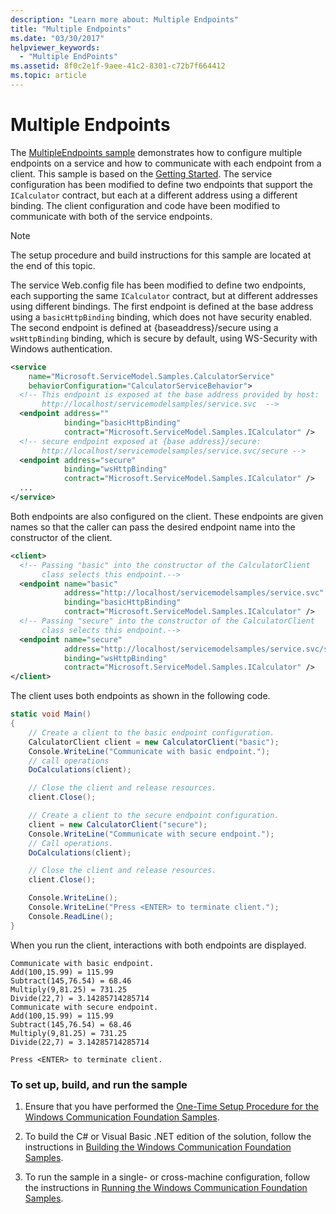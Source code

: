 ```yaml
---
description: "Learn more about: Multiple Endpoints"
title: "Multiple Endpoints"
ms.date: "03/30/2017"
helpviewer_keywords:
  - "Multiple EndPoints"
ms.assetid: 8f0c2e1f-9aee-41c2-8301-c72b7f664412
ms.topic: article
---
```

# Multiple Endpoints

The [MultipleEndpoints sample](https://github.com/dotnet/samples/tree/main/framework/wcf) demonstrates how to configure multiple endpoints on a service and how to communicate with each endpoint from a client. This sample is based on the [Getting Started](getting-started-sample.md). The service configuration has been modified to define two endpoints that support the `ICalculator` contract, but each at a different address using a different binding. The client configuration and code have been modified to communicate with both of the service endpoints.

> [!NOTE]
> The setup procedure and build instructions for this sample are located at the end of this topic.

The service Web.config file has been modified to define two endpoints, each supporting the same `ICalculator` contract, but at different addresses using different bindings. The first endpoint is defined at the base address using a `basicHttpBinding` binding, which does not have security enabled. The second endpoint is defined at {baseaddress}/secure using a `wsHttpBinding` binding, which is secure by default, using WS-Security with Windows authentication.

```xml
<service
    name="Microsoft.ServiceModel.Samples.CalculatorService"
    behaviorConfiguration="CalculatorServiceBehavior">
  <!-- This endpoint is exposed at the base address provided by host:
       http://localhost/servicemodelsamples/service.svc  -->
  <endpoint address=""
            binding="basicHttpBinding"
            contract="Microsoft.ServiceModel.Samples.ICalculator" />
  <!-- secure endpoint exposed at {base address}/secure:
       http://localhost/servicemodelsamples/service.svc/secure -->
  <endpoint address="secure"
            binding="wsHttpBinding"
            contract="Microsoft.ServiceModel.Samples.ICalculator" />
  ...
</service>
```

Both endpoints are also configured on the client. These endpoints are given names so that the caller can pass the desired endpoint name into the constructor of the client.

```xml
<client>
  <!-- Passing "basic" into the constructor of the CalculatorClient
       class selects this endpoint.-->
  <endpoint name="basic"
            address="http://localhost/servicemodelsamples/service.svc"
            binding="basicHttpBinding"
            contract="Microsoft.ServiceModel.Samples.ICalculator" />
  <!-- Passing "secure" into the constructor of the CalculatorClient
       class selects this endpoint.-->
  <endpoint name="secure"
            address="http://localhost/servicemodelsamples/service.svc/secure"
            binding="wsHttpBinding"
            contract="Microsoft.ServiceModel.Samples.ICalculator" />
</client>
```

The client uses both endpoints as shown in the following code.

```csharp
static void Main()
{
    // Create a client to the basic endpoint configuration.
    CalculatorClient client = new CalculatorClient("basic");
    Console.WriteLine("Communicate with basic endpoint.");
    // call operations
    DoCalculations(client);

    // Close the client and release resources.
    client.Close();

    // Create a client to the secure endpoint configuration.
    client = new CalculatorClient("secure");
    Console.WriteLine("Communicate with secure endpoint.");
    // Call operations.
    DoCalculations(client);

    // Close the client and release resources.
    client.Close();

    Console.WriteLine();
    Console.WriteLine("Press <ENTER> to terminate client.");
    Console.ReadLine();
}
```

When you run the client, interactions with both endpoints are displayed.

```console
Communicate with basic endpoint.
Add(100,15.99) = 115.99
Subtract(145,76.54) = 68.46
Multiply(9,81.25) = 731.25
Divide(22,7) = 3.14285714285714
Communicate with secure endpoint.
Add(100,15.99) = 115.99
Subtract(145,76.54) = 68.46
Multiply(9,81.25) = 731.25
Divide(22,7) = 3.14285714285714

Press <ENTER> to terminate client.
```

### To set up, build, and run the sample

1. Ensure that you have performed the [One-Time Setup Procedure for the Windows Communication Foundation Samples](one-time-setup-procedure-for-the-wcf-samples.md).

2. To build the C# or Visual Basic .NET edition of the solution, follow the instructions in [Building the Windows Communication Foundation Samples](building-the-samples.md).

3. To run the sample in a single- or cross-machine configuration, follow the instructions in [Running the Windows Communication Foundation Samples](running-the-samples.md).
